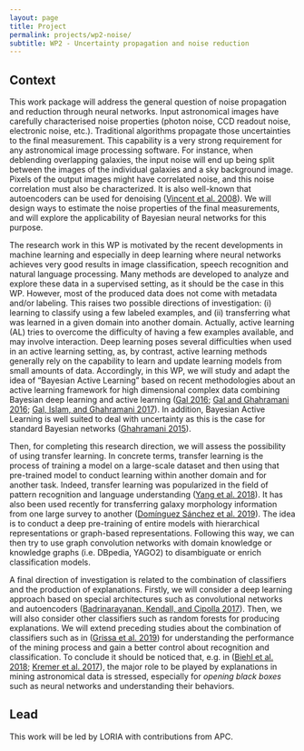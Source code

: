 ```yaml
---
layout: page
title: Project
permalink: projects/wp2-noise/
subtitle: WP2 - Uncertainty propagation and noise reduction
---
```


## Context

This work package will address the general question of noise propagation and reduction through neural networks. Input astronomical images have carefully characterised noise properties (photon noise, CCD readout noise, electronic noise, etc.). Traditional algorithms propagate those uncertainties to the final measurement. This capability is a very strong requirement for any astronomical image processing software. For instance, when deblending overlapping galaxies, the input noise will end up being split between the images of the individual galaxies and a sky background image. Pixels of the output images might have correlated noise, and this noise correlation must also be characterized. It is also well-known that autoencoders can be used for denoising ([Vincent et al. 2008][vincent18]). We will design ways to estimate the noise properties of the final measurements, and will explore the applicability of Bayesian neural networks for this purpose.

The research work in this WP is motivated by the recent developments in machine learning and especially in deep learning where neural networks achieves very good results in image classification, speech recognition and natural language processing. Many methods are developed to analyze and explore these data in a supervised setting, as it should be the case in this WP. However, most of the produced data does not come with metadata and/or labeling. This raises two possible directions of investigation: (i) learning to classify using a few labeled examples, and (ii) transferring what was learned in a given domain into another domain. Actually, active learning (AL) tries to overcome the difficulty of having a few examples available, and may involve interaction. Deep learning poses several difficulties when used in an active learning setting, as, by contrast, active learning methods generally rely on the capability to learn and update learning models from small amounts of data. Accordingly, in this WP, we will study and adapt the idea of “Bayesian Active Learning” based on recent methodologies about an active learning framework for high dimensional complex data combining Bayesian deep learning and active learning ([Gal 2016][gal16a]; [Gal and Ghahramani 2016][gal16b]; [Gal, Islam, and Ghahramani 2017][gal17]). In addition, Bayesian Active Learning is well suited to deal with uncertainty as this is the case for standard Bayesian networks ([Ghahramani 2015][ghahramani15]).

Then, for completing this research direction, we will assess the possibility of using transfer learning. In concrete terms, transfer learning is the process of training a model on a large-scale dataset and then using that pre-trained model to conduct learning within another domain and for another task. Indeed, transfer learning was popularized in the field of pattern recognition and language understanding ([Yang et al. 2018][yang18]). It has also been used recently for transferring galaxy morphology information from one large survey to another ([Domínguez Sánchez et al. 2019][dominguez19]). The idea is to conduct a deep pre-training of entire models with hierarchical representations or graph-based representations. Following this way, we can then try to use graph convolution networks with domain knowledge or knowledge graphs (i.e. DBpedia, YAGO2) to disambiguate or enrich classification models.

A final direction of investigation is related to the combination of classifiers and the production of explanations. Firstly, we will consider a deep learning approach based on special architectures such as convolutional networks and autoencoders ([Badrinarayanan, Kendall, and Cipolla 2017][badrinarayanan17]). Then, we will also consider other classifiers such as random forests for producing explanations. We will extend preceding studies about the combination of classifiers such as in ([Grissa et al. 2019][grissa19]) for understanding the performance of the mining process and gain a better control about recognition and classification. To conclude it should be noticed that, e.g. in ([Biehl et al. 2018][bielh18]; [Kremer et al. 2017][kremer17]), the major role to be played by explanations in mining astronomical data is stressed, especially for _opening black boxes_ such as neural networks and understanding their behaviors.

## Lead

This work will be led by LORIA with contributions from APC.


[ghahramani15]: https://www.nature.com/articles/nature14541
[gal16a]: http://www.cs.ox.ac.uk/people/yarin.gal/website/blog_2248.html
[gal16b]: https://arxiv.org/abs/1506.02142
[gal17]: https://arxiv.org/abs/1703.02910
[kremer17]: https://arxiv.org/abs/1704.04650
[badrinarayanan17]: https://ieeexplore.ieee.org/abstract/document/7803544
[vincent18]: https://dl.acm.org/doi/pdf/10.1145/1390156.1390294
[yang18]: https://research.fb.com/wp-content/uploads/2019/06/GLoMo-Unsupervised-Learning-of-Transferable-Relational-Graphs.pdf
[bielh18]: http://www.cs.rug.nl/~biehl/Preprints/ESANN2018-AstroSession.pdf
[grissa19]: https://www.sciencedirect.com/science/article/pii/S0166218X18306346
[dominguez19]: https://arxiv.org/abs/1807.00807